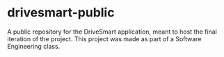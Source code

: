 # drivesmart-public
A public repository for the DriveSmart application, meant to host the final iteration of the project. This project was made as part of a Software Engineering class.
